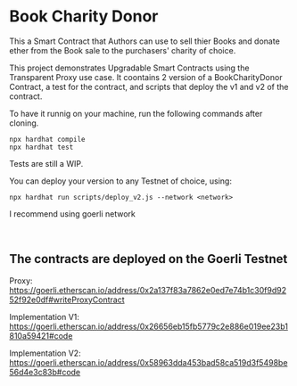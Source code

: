 # Book Charity Donor

This a Smart Contract that Authors can use to sell thier Books and donate ether from the Book sale to the purchasers' charity of choice.

This project demonstrates Upgradable Smart Contracts using the Transparent Proxy use case. It coontains 2 version of a BookCharityDonor Contract, a test for the contract, and scripts that deploy the v1 and v2 of the contract.

To have it runnig on your machine, run the following commands after cloning.

```shell
npx hardhat compile
npx hardhat test
```

Tests are still a WIP. 

You can deploy your version to any Testnet of choice, using:

```shell
npx hardhat run scripts/deploy_v2.js --network <network>
```

I recommend using goerli network
 
 &nbsp;

## The contracts are deployed on the Goerli Testnet

Proxy: https://goerli.etherscan.io/address/0x2a137f83a7862e0ed7e74b1c30f9d9252f92e0df#writeProxyContract

Implementation V1: https://goerli.etherscan.io/address/0x26656eb15fb5779c2e886e019ee23b1810a59421#code

Implementation V2: https://goerli.etherscan.io/address/0x58963dda453bad58ca519d3f5498be56d4e3c83b#code
